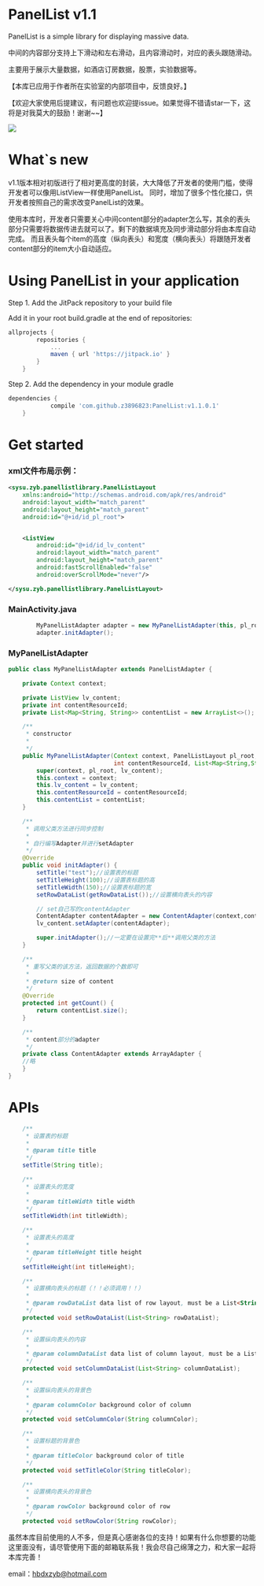 # PanelList v1.1

PanelList is a simple library for displaying massive data.

中间的内容部分支持上下滑动和左右滑动，且内容滑动时，对应的表头跟随滑动。

主要用于展示大量数据，如酒店订房数据，股票，实验数据等。

【本库已应用于作者所在实验室的内部项目中，反馈良好。】

【欢迎大家使用后提建议，有问题也欢迎提issue。如果觉得不错请star一下，这将是对我莫大的鼓励！谢谢~~】

![](https://github.com/z3896823/PanelList/blob/master/PanelList.gif)

# What`s new
v1.1版本相对初版进行了相对更高度的封装，大大降低了开发者的使用门槛，使得开发者可以像用ListView一样使用PanelList。
同时，增加了很多个性化接口，供开发者按照自己的需求改变PanelList的效果。

使用本库时，开发者只需要关心中间content部分的adapter怎么写，其余的表头部分只需要将数据传进去就可以了。剩下的数据填充及同步滑动部分将由本库自动完成。
而且表头每个item的高度（纵向表头）和宽度（横向表头）将跟随开发者content部分的item大小自动适应。


# Using PanelList in your application
Step 1. Add the JitPack repository to your build file

Add it in your root build.gradle at the end of repositories:
```gradle
allprojects {
		repositories {
			...
			maven { url 'https://jitpack.io' }
		}
	}
```
Step 2. Add the dependency in your module gradle
```gradle
dependencies {
	        compile 'com.github.z3896823:PanelList:v1.1.0.1'
	}
```

# Get started
### xml文件布局示例：
```xml
<sysu.zyb.panellistlibrary.PanelListLayout
    xmlns:android="http://schemas.android.com/apk/res/android"
    android:layout_width="match_parent"
    android:layout_height="match_parent"
    android:id="@+id/id_pl_root">


    <ListView
        android:id="@+id/id_lv_content"
        android:layout_width="match_parent"
        android:layout_height="match_parent"
        android:fastScrollEnabled="false"
        android:overScrollMode="never"/>

</sysu.zyb.panellistlibrary.PanelListLayout>
```
### MainActivity.java
```java
        MyPanelListAdapter adapter = new MyPanelListAdapter(this, pl_root, lv_content, R.layout.item_content, contentList);
        adapter.initAdapter();

```

### MyPanelListAdapter
```java
public class MyPanelListAdapter extends PanelListAdapter {

    private Context context;

    private ListView lv_content;
    private int contentResourceId;
    private List<Map<String, String>> contentList = new ArrayList<>();

    /**
     * constructor
     *
     */
    public MyPanelListAdapter(Context context, PanelListLayout pl_root, ListView lv_content,
                              int contentResourceId, List<Map<String,String>> contentList) {
        super(context, pl_root, lv_content);
        this.context = context;
        this.lv_content = lv_content;
        this.contentResourceId = contentResourceId;
        this.contentList = contentList;
    }

    /**
     * 调用父类方法进行同步控制
     *
     * 自行编写Adapter并进行setAdapter
     */
    @Override
    public void initAdapter() {
        setTitle("test");//设置表的标题
        setTitleHeight(100);//设置表标题的高
        setTitleWidth(150);//设置表标题的宽
        setRowDataList(getRowDataList());//设置横向表头的内容

        // set自己写的contentAdapter
        ContentAdapter contentAdapter = new ContentAdapter(context,contentResourceId,contentList);
        lv_content.setAdapter(contentAdapter);

        super.initAdapter();//一定要在设置完**后**调用父类的方法
    }

    /**
     * 重写父类的该方法，返回数据的个数即可
     *
     * @return size of content
     */
    @Override
    protected int getCount() {
        return contentList.size();
    }

    /**
     * content部分的adapter
     */
    private class ContentAdapter extends ArrayAdapter {
    //略
    }
}
```

# APIs

```java
    /**
     * 设置表的标题
     *
     * @param title title
     */
    setTitle(String title);

    /**
     * 设置表头的宽度
     *
     * @param titleWidth title width
     */
    setTitleWidth(int titleWidth);

    /**
     * 设置表头的高度
     *
     * @param titleHeight title height
     */
    setTitleHeight(int titleHeight);

    /**
     * 设置横向表头的标题（！！必须调用！！）
     *
     * @param rowDataList data list of row layout, must be a List<String>
     */
    protected void setRowDataList(List<String> rowDataList);

    /**
     * 设置纵向表头的内容
     *
     * @param columnDataList data list of column layout, must be a List<String>. if you don`t call this method, the default column list will be used
     */
    protected void setColumnDataList(List<String> columnDataList);

    /**
     * 设置纵向表头的背景色
     *
     * @param columnColor background color of column
     */
    protected void setColumnColor(String columnColor);

    /**
     * 设置标题的背景色
     *
     * @param titleColor background color of title
     */
    protected void setTitleColor(String titleColor);

    /**
     * 设置横向表头的背景色
     *
     * @param rowColor background color of row
     */
    protected void setRowColor(String rowColor);

```


虽然本库目前使用的人不多，但是真心感谢各位的支持！如果有什么你想要的功能这里面没有，请尽管使用下面的邮箱联系我！我会尽自己绵薄之力，和大家一起将本库完善！

email：hbdxzyb@hotmail.com




